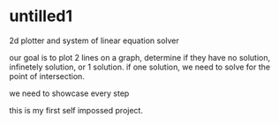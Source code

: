 # untilled1
2d plotter and system of linear equation solver

our goal is to plot 2 lines on a graph, determine if they have no solution, infinetely solution, or 1 solution. if one solution, we need to solve for the point of intersection. 

we need to showcase every step

this is my first self impossed project.
